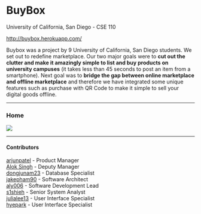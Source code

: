 <h1>BuyBox</h1>
University of California, San Diego - CSE 110

http://buybox.herokuapp.com/

Buybox was a project by 9 University of California, San Diego students. We set out to redefine marketplace. Our two major goals were to <b>cut out the clutter and make it amazingly simple to list and buy products on university campuses</b> (it takes less than 45 seconds to post an item from a smartphone). Next goal was to <b>bridge the gap between online marketplace and offline marketplace</b> and therefore we have integrated some unique features such as purchase with QR Code to make it simple to sell your digital goods offline.

<hr>

<h3>Home</h3>
<img src="https://dl.dropboxusercontent.com/u/132110/BuyBox%20Git/buybox-home-git.png">

<hr>

<h4>Contributors</h4>
<a href="https://github.com/arjunpatel">arjunpatel</a> - Product Manager <br>
<a href="#">Alok Singh</a> - Deputy Manager <br>
<a href="https://github.com/dongjunam23">dongjunam23</a> - Database Specialist <br>
<a href="https://github.com/jakepham90">jakepham90</a> - Software Architect <br>
<a href="https://github.com/aly006">aly006</a> - Software Development Lead <br>
<a href="https://github.com/s1shieh">s1shieh</a> - Senior System Analyst <br>
<a href="https://github.com/julialee13">julialee13</a> - User Interface Specialist <br>
<a href="https://github.com/hyepark">hyepark</a> - User Interface Specialist <br>
